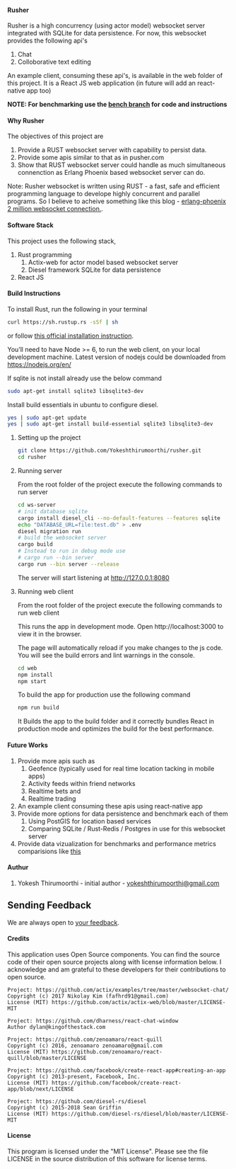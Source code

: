 #### Rusher
Rusher is a high concurrency (using actor model) websocket server integrated with SQLite for data persistence.
For now, this websocket provides the following api's
1. Chat
2. Colloborative text editing

An example client, consuming these api's, is available in the web folder of this project.
It is a React JS web application (in future will add an react-native app too) 

**NOTE: For benchmarking use the [bench branch](https://github.com/Yokeshthirumoorthi/rusher/tree/bench) for code and instructions**

#### Why Rusher
The objectives of this project are 
1. Provide a RUST websocket server with capability to persist data.
2. Provide some apis similar to that as in pusher.com
3. Show that RUST websocket server could handle as much simultaneous connenction as Erlang Phoenix based websocket server can do. 
 
Note: Rusher websocket is written using RUST - a fast, safe and efficient  programming language to develope
highly concurrent and parallel programs. So I believe to acheive something like this blog - [erlang-phoenix 2 million websocket connection.]( http://phoenixframework.org/blog/the-road-to-2-million-websocket-connections).

#### Software Stack

This project uses the following stack,
1. Rust programming
    1. Actix-web for actor model based websocket server
    2. Diesel framework SQLite for data persistence
2. React JS

#### Build Instructions

To install Rust, run the following in your terminal

```bash
curl https://sh.rustup.rs -sSf | sh
```
or follow [this official installation instruction]( https://www.rust-lang.org/en-US/install.html).

You’ll need to have Node >= 6, to run the web client, on your local development machine. Latest version of nodejs could be downloaded from https://nodejs.org/en/

If sqlite is not install already use the below command

```bash
sudo apt-get install sqlite3 libsqlite3-dev
```

Install build essentials in ubuntu to configure diesel.

```bash
yes | sudo apt-get update
yes | sudo apt-get install build-essential sqlite3 libsqlite3-dev 
```
1. Setting up the project

    ```bash
    git clone https://github.com/Yokeshthirumoorthi/rusher.git
    cd rusher
    ```

2. Running server

    From the root folder of the project execute the following commands to run server

    ```bash
    cd ws-server
    # init database sqlite
    cargo install diesel_cli --no-default-features --features sqlite
    echo "DATABASE_URL=file:test.db" > .env
    diesel migration run
    # build the websocket server
    cargo build
    # Instead to run in debug mode use 
    # cargo run --bin server
    cargo run --bin server --release
    ```

    The server will start listening at http://127.0.0.1:8080

3. Running web client
    
    From the root folder of the project execute the following commands to run web client

    This runs the app in development mode.
    Open http://localhost:3000 to view it in the browser.

    The page will automatically reload if you make changes to the js code.
    You will see the build errors and lint warnings in the console.

    ```bash
    cd web
    npm install
    npm start
    ```

    To build the app for production use the following command

    ```bash
    npm run build
    ```
    It Builds the app to the build folder and it correctly bundles React in production mode and optimizes the build for the best performance.

#### Future Works
1. Provide more apis such as
    1. Geofence (typically used for real time location tacking in mobile apps)
    2. Activity feeds within friend networks
    3. Realtime bets and
    4. Realtime trading
2. An example client consuming these apis using react-native app    
3. Provide more options for data persistence and benchmark each of them
    1. Using PostGIS for location based services
    2. Comparing SQLite / Rust-Redis / Postgres in use for this websocket server
4. Provide data vizualization for benchmarks and performance metrics comparisions like [this](https://www.techempower.com/benchmarks/#section=test&runid=fd07b64e-47ce-411e-8b9b-b13368e988c6)    

#### Authur

1. Yokesh Thirumoorthi - initial author - yokeshthirumoorthi@gmail.com

## Sending Feedback

We are always open to [your feedback](https://github.com/Yokeshthirumoorthi/rusher/issues).

#### Credits
This application uses Open Source components. You can find the source code of their open source projects along with license information below. I acknowledge and am grateful to these developers for their contributions to open source.

```
Project: https://github.com/actix/examples/tree/master/websocket-chat/
Copyright (c) 2017 Nikolay Kim (fafhrd91@gmail.com)
License (MIT) https://github.com/actix/actix-web/blob/master/LICENSE-MIT

Project: https://github.com/dharness/react-chat-window
Author dylan@kingofthestack.com

Project: https://github.com/zenoamaro/react-quill
Copyright (c) 2016, zenoamaro zenoamaro@gmail.com
License (MIT) https://github.com/zenoamaro/react-quill/blob/master/LICENSE

Project: https://github.com/facebook/create-react-app#creating-an-app
Copyright (c) 2013-present, Facebook, Inc.
License (MIT) https://github.com/facebook/create-react-app/blob/next/LICENSE

Project: https://github.com/diesel-rs/diesel
Copyright (c) 2015-2018 Sean Griffin
License (MIT) https://github.com/diesel-rs/diesel/blob/master/LICENSE-MIT
```

#### License

This program is licensed under the "MIT License". Please see the file LICENSE in the source distribution of this software for license terms.
